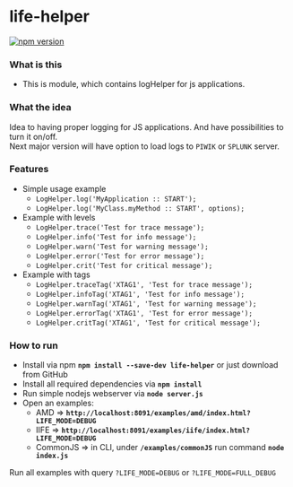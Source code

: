 # life-helper
[![npm version](https://badge.fury.io/js/life-helper.svg)](https://badge.fury.io/js/life-helper)

### What is this
* This is module, which contains logHelper for js applications.

### What the idea
Idea to having proper logging for JS applications. And have possibilities to turn it on/off.<br />
Next major version will have option to load logs to `PIWIK` or `SPLUNK` server.

### Features
 * Simple usage example
   * `LogHelper.log('MyApplication :: START');`
   * `LogHelper.log('MyClass.myMethod :: START', options);`
 * Example with levels
   * `LogHelper.trace('Test for trace message');`
   * `LogHelper.info('Test for info message');`
   * `LogHelper.warn('Test for warning message');`
   * `LogHelper.error('Test for error message');`
   * `LogHelper.crit('Test for critical message');`
 * Example with tags
   * `LogHelper.traceTag('XTAG1', 'Test for trace message');`
   * `LogHelper.infoTag('XTAG1', 'Test for info message');`
   * `LogHelper.warnTag('XTAG1', 'Test for warning message');`
   * `LogHelper.errorTag('XTAG1', 'Test for error message');`
   * `LogHelper.critTag('XTAG1', 'Test for critical message');`

### How to run
 * Install via npm **`npm install --save-dev life-helper`** or just download from GitHub<br />
 * Install all required dependencies via **`npm install`**<br />
 * Run simple nodejs webserver via **`node server.js`**<br />
 * Open an examples:<br />
   * AMD => **`http://localhost:8091/examples/amd/index.html?LIFE_MODE=DEBUG`**<br /> 
   * IIFE => **`http://localhost:8091/examples/iife/index.html?LIFE_MODE=DEBUG`**<br />
   * CommonJS => in CLI, under **`/examples/commonJS`** run command **`node index.js`** <br />

Run all examples with query `?LIFE_MODE=DEBUG` or `?LIFE_MODE=FULL_DEBUG`
